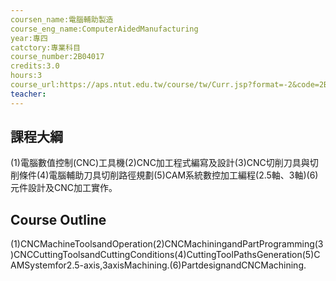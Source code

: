 ```yaml
---
coursen_name:電腦輔助製造
course_eng_name:ComputerAidedManufacturing
year:專四
catctory:專業科目
course_number:2B04017
credits:3.0
hours:3
course_url:https://aps.ntut.edu.tw/course/tw/Curr.jsp?format=-2&code=2B04017
teacher:
---
```


## 課程大綱

(1)電腦數值控制(CNC)工具機(2)CNC加工程式編寫及設計(3)CNC切削刀具與切削條件(4)電腦輔助刀具切削路徑規劃(5)CAM系統數控加工編程(2.5軸、3軸)(6)元件設計及CNC加工實作。


## Course Outline

(1)CNCMachineToolsandOperation(2)CNCMachiningandPartProgramming(3)CNCCuttingToolsandCuttingConditions(4)CuttingToolPathsGeneration(5)CAMSystemfor2.5-axis,3axisMachining.(6)PartdesignandCNCMachining.

